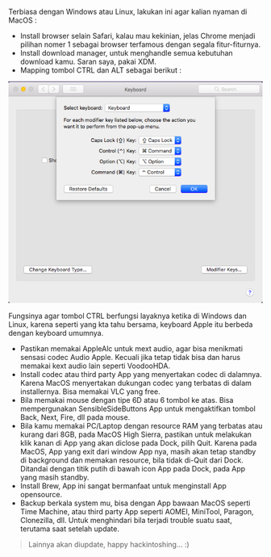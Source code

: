 Terbiasa dengan Windows atau Linux, lakukan ini agar kalian nyaman di MacOS :
* Install browser selain Safari, kalau mau kekinian, jelas Chrome menjadi pilihan nomer 1 sebagai browser terfamous dengan segala fitur-fiturnya.
* Install download manager, untuk menghandle semua kebutuhan download kamu. Saran saya, pakai XDM.
* Mapping tombol CTRL dan ALT sebagai berikut : 

<img src="https://raw.githubusercontent.com/ipang-dwi/efi-high-sierra/master/ss/key.png"/>
  
Fungsinya agar tombol CTRL berfungsi layaknya ketika di Windows dan Linux, karena seperti yang kta tahu bersama, keyboard Apple itu berbeda dengan keyboard umumnya.

* Pastikan memakai AppleAlc untuk mext audio, agar bisa menikmati sensasi codec Audio Apple. Kecuali jika tetap tidak bisa dan harus memakai kext audio lain seperti VoodooHDA.
* Install codec atau third party App yang menyertakan codec di dalamnya. Karena MacOS menyertakan dukungan codec yang terbatas di dalam installernya. Bisa memakai VLC yang free.
* Bila memakai mouse dengan tipe 6D atau 6 tombol ke atas. Bisa mempergunakan SensibleSideButtons App untuk mengaktifkan tombol Back, Next, Fire, dll pada mouse.
* Bila kamu memakai PC/Laptop dengan resource RAM yang terbatas atau kurang dari 8GB, pada MacOS High Sierra, pastikan untuk melakukan klik kanan di App yang akan diclose pada Dock, pilih Quit. Karena pada MacOS, App yang exit dari window App nya, masih akan tetap standby di background dan memakan resource, bila tidak di-Quit dari Dock. Ditandai dengan titik putih di bawah icon App pada Dock, pada App yang masih standby.
* Install Brew, App ini sangat bermanfaat untuk menginstall App opensource.
* Backup berkala system mu, bisa dengan App bawaan MacOS seperti Time Machine, atau third party App seperti AOMEI, MiniTool, Paragon, Clonezilla, dll. Untuk menghindari bila terjadi trouble suatu saat, terutama saat setelah update.

> Lainnya akan diupdate, happy hackintoshing... :) 